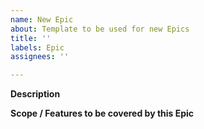```yaml
---
name: New Epic
about: Template to be used for new Epics
title: ''
labels: Epic
assignees: ''

---
```


**Description**


**Scope / Features to be covered by this Epic**
